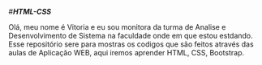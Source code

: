 #*****HTML-CSS*****

Olá, meu nome é Vitoria e eu sou monitora da turma de Analise e Desenvolvimento de Sistema na faculdade onde em que estou estdando.
Esse repositório sere para mostras os codigos que são feitos através das aulas de Aplicação WEB, aqui iremos aprender HTML, CSS, Bootstrap.
